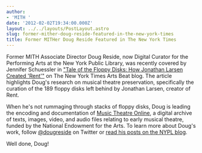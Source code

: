 ```yaml
---
author:
- 'MITH '
date: '2012-02-02T19:34:00.000Z'
layout: ../../layouts/PostLayout.astro
slug: former-mither-doug-reside-featured-in-the-new-york-times
title: Former MITHer Doug Reside Featured in The New York Times
---
```


Former MITH Associate Director Doug Reside, now Digital Curator for the Performing Arts at the New York Public Library, was recently covered by Jennifer Schuessler in ["Tale of the Floppy Disks: How Jonathan Larsen Created 'Rent'"](http://artsbeat.blogs.nytimes.com/2012/02/01/tale-of-the-floppy-disks-how-jonathan-larson-created-rent/) on The New York Times Arts Beat blog. The article highlights Doug's research on musical theatre preservation, specifically the curation of the 189 floppy disks left behind by Jonathan Larsen, creator of Rent.

When he's not rummaging through stacks of floppy disks, Doug is leading the encoding and documentation of [Music Theatre Online](http://mith.umd.edu/mto/), a digital archive of texts, images, video, and audio files relating to early musical theatre, funded by the National Endowment for the Arts. To learn more about Doug's work, follow [@dougreside](https://twitter.com/dougreside) on Twitter or [read his posts on the NYPL blog](http://www.nypl.org/blog/author/doug-reside).

Well done, Doug!